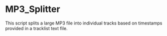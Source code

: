 # MP3_Splitter
This script splits a large MP3 file into individual tracks based on timestamps provided in a tracklist text file.
